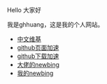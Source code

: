 <p>Hello 大家好</p>
<p>我是ghhuang，这是我的个人网站。 </p>

<ul>
  <li> <a href="https://wk.ghhuang482.top/">中文维基</a> </li>
  <li> <a href="https://github.ghhuang482.top/">github页面加速</a> </li>
  <li> <a href="https://gh-proxy.ghhuang482.top/">github下载加速</a> </li>
  <li> <a href="https://nbing.eu.org/">大佬的newbing</a> </li>
  <li> <a href="https://newbing1.ghhuang482.top/">我的newbing</a></li>
</ul>
